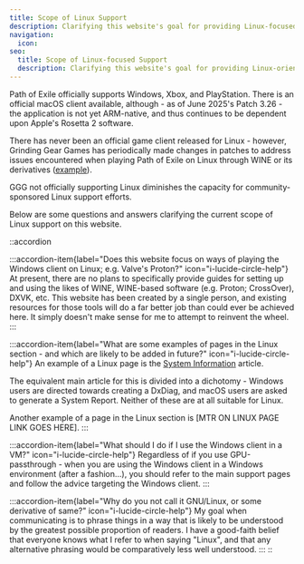 ```yaml
---
title: Scope of Linux Support
description: Clarifying this website's goal for providing Linux-focused support pages.
navigation:
  icon:
seo:
  title: Scope of Linux-focused Support
  description: Clarifying this website's goal for providing Linux-orientated support pages.
---
```


Path of Exile officially supports Windows, Xbox, and PlayStation. There is an official macOS client available, although - as of June 2025's Patch 3.26 - the application is not yet ARM-native, and thus continues to be dependent upon Apple's Rosetta 2 software.

There has never been an official game client released for Linux - however, Grinding Gear Games has periodically made changes in patches to address issues encountered when playing Path of Exile on Linux through WINE or its derivatives ([example](https://www.pathofexile.com/forum/view-thread/3732353)).

GGG not officially supporting Linux diminishes the capacity for community-sponsored Linux support efforts.

Below are some questions and answers clarifying the current scope of Linux support on this website.

::accordion

:::accordion-item{label="Does this website focus on ways of playing the Windows client on Linux; e.g. Valve's Proton?" icon="i-lucide-circle-help"}
At present, there are no plans to specifically provide guides for setting up and using the likes of WINE, WINE-based software (e.g. Proton; CrossOver), DXVK, etc. This website has been created by a single person, and existing resources for those tools will do a far better job than could ever be achieved here. It simply doesn't make sense for me to attempt to reinvent the wheel.
:::

:::accordion-item{label="What are some examples of pages in the Linux section - and which are likely to be added in future?" icon="i-lucide-circle-help"}
An example of a Linux page is the [System Information](/linux/gathering-information/system-info) article.

The equivalent main article for this is divided into a dichotomy - Windows users are directed towards creating a DxDiag, and macOS users are asked to generate a System Report. Neither of these are at all suitable for Linux.

Another example of a page in the Linux section is [MTR ON LINUX PAGE LINK GOES HERE].
:::

:::accordion-item{label="What should I do if I use the Windows client in a VM?" icon="i-lucide-circle-help"}
Regardless of if you use GPU-passthrough - when you are using the Windows client in a Windows environment (after a fashion...), you should refer to the main support pages and follow the advice targeting the Windows client.
:::

:::accordion-item{label="Why do you not call it GNU/Linux, or some derivative of same?" icon="i-lucide-circle-help"}
My goal when communicating is to phrase things in a way that is likely to be understood by the greatest possible proportion of readers.  I have a good-faith belief that everyone knows what I refer to when saying "Linux", and that any alternative phrasing would be comparatively less well understood.
:::
::